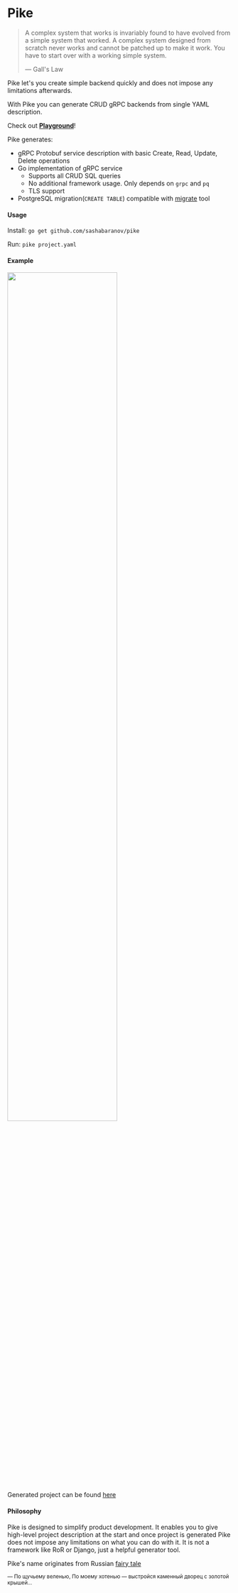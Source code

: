 # Pike

> A complex system that works is invariably found to have evolved from a simple system that worked. A complex system designed from scratch never works and cannot be patched up to make it work. You have to start over with a working simple system. 
>
> — Gall's Law

Pike let's you create simple backend quickly and does not impose any limitations afterwards.

With Pike you can generate CRUD gRPC backends from single YAML description.

Check out **[Playground](https://backend-playground.transcendent.app/)**!

Pike generates:

* gRPC Protobuf service description with basic Create, Read, Update, Delete operations
* Go implementation of gRPC service 
  * Supports all CRUD SQL queries
  * No additional framework usage. Only depends on `grpc` and `pq`
  * TLS support
* PostgreSQL migration(`CREATE TABLE`) compatible with [migrate](https://github.com/golang-migrate/migrate) tool

#### Usage

Install: `go get github.com/sashabaranov/pike`

Run: `pike project.yaml`

#### Example

<img src="https://i.imgur.com/DVgPfu8.png" width="70%" />

Generated project can be found [here](https://github.com/sashabaranov/pike/tree/master/examples)


#### Philosophy

Pike is designed to simplify product development. It enables you to give high-level project description at the start and once project is generated Pike does not impose any limitations on what you can do with it. It is not a framework like RoR or Django, just a helpful generator tool.

Pike's name originates from Russian [fairy tale](https://en.wikipedia.org/wiki/At_the_Pike%27s_Behest)

<sub>— По щучьему веленью,
По моему хотенью —
выстройся каменный дворец с золотой крышей…</sub>
